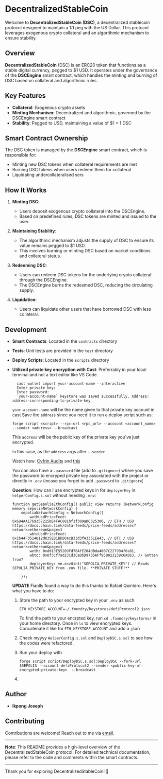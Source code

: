 # DecentralizedStableCoin

Welcome to **DecentralizedStableCoin (DSC)**, a decentralized stablecoin protocol designed to maintain a 1:1 peg with the US Dollar. This protocol leverages exogenous crypto collateral and an algorithmic mechanism to ensure stability.

## Overview

**DecentralizedStableCoin** (DSC) is an ERC20 token that functions as a stable digital currency, pegged to $1 USD. It operates under the governance of the **DSCEngine** smart contract, which handles the minting and burning of DSC based on collateral and algorithmic rules.

## Key Features

- **Collateral**: Exogenous crypto assets
- **Minting Mechanism**: Decentralized and algorithmic, governed by the DSCEngine smart contract
- **Stability**: Pegged to USD, maintaining a value of $1 = 1 DSC

## Smart Contract Ownership

The DSC token is managed by the **DSCEngine** smart contract, which is responsible for:
- Minting new DSC tokens when collateral requirements are met
- Burning DSC tokens when users redeem them for collateral
- Liquidating undercollateralised sers

## How It Works

1. **Minting DSC**:
   - Users deposit exogenous crypto collateral into the DSCEngine.
   - Based on predefined rules, DSC tokens are minted and issued to the user.
   
2. **Maintaining Stability**:
   - The algorithmic mechanism adjusts the supply of DSC to ensure its value remains pegged to $1 USD.
   - This involves burning or minting DSC based on market conditions and collateral status.

3. **Redeeming DSC**:
   - Users can redeem DSC tokens for the underlying crypto collateral through the DSCEngine.
   - The DSCEngine burns the redeemed DSC, reducing the circulating supply.

4. **Liquidation**:
   - Users can liquidate other users that have borrowed DSC with less collateral.

## Development

- **Smart Contracts**: Located in the `contracts` directory
- **Tests**: Unit tests are provided in the `test` directory
- **Deploy Scripts**: Located in the `scripts` directory
- **Utilized private key encryption with Cast**: 
  Preferrably in your local terminal and not a text editor like VS Code.
  ```
    cast wallet import your-account-name --interactive
    Enter private key:
    Enter password:
    `your-account-name` keystore was saved successfully. Address: address-corresponding-to-private-key
    ```

    `your-account-name` will be the name given to that private key account in cast
    Save the `address` since you need it to run a deploy script such as:
    ```
    forge script <script> --rpc-url <rpc_url> --account <account_name> --sender <address> --broadcast
    ```

    This `address` will be the public key of the private key you've just encrypted.

    In this case, as the `address` args after `--sender`
    
    Watch how: [Cyfrin Audits](https://www.youtube.com/watch?v=VQe7cIpaE54)
    and [this](https://www.youtube.com/watch?v=8JMwIyyfyT0)


    You can also have a `.paswsord` file (add to `.gitignore`) where you save the password to encryped private key associated with the project or directly in `.env` (incase you forget to add `.password` to `.gitignore`)

    **Question**: How can I use encrypted keys in for `deployerKey` in `helperConfig.s.sol` without needing `.env`:
    ```
    function getSepoliaEthConfig() public view returns (NetworkConfig memory sepoliaNetworkConfig) {
        sepoliaNetworkConfig = NetworkConfig({
            wethUsdPriceFeed: 0x694AA1769357215DE4FAC081bf1f309aDC325306, // ETH / USD https://docs.chain.link/data-feeds/price-feeds/addresses?network=ethereum&page=1
            wbtcUsdPriceFeed: 0x1b44F3514812d835EB1BDB0acB33d3fA3351Ee43, // BTC / USD https://docs.chain.link/data-feeds/price-feeds/addresses?network=ethereum&page=1
            weth: 0xdd13E55209Fd76AfE204dBda4007C227904f0a81,
            wbtc: 0x8f3Cf7ad23Cd3CaDbD9735AFf958023239c6A063, // Gotten from?
            deployerKey: vm.envUint("SEPOLIA_PRIVATE_KEY") // Reads SEPOLIA_PRIVATE_KEY from .env file. **PRIVATE STUFF!**
            
        });
    ```
   **UPDATE**
   Fianlly found a way to do this thanks to Rafael Quintero. Here's what you have to do:
   1. Store the path to your encrypted key in your `.env` as such
      ```
      ETH_KEYSTORE_ACCOUNT=~/.foundry/keystores/defiProtocol2.json
      ```
      To find the path to your encrpted key, run ```cd .foundry/keystores/``` in your home directory. Once in `ls` to view encrypted keys. Concatenate it like for `ETH_KEYSTORE_ACCOUNT` and add a .json
      
   2. Check myyyy `HelperConfig.s.sol` and `DeployDSC.s.sol` to see how the codes were refactored.
   3. Run your deploy with
      ```
      forge script script/DeployDSC.s.sol:DeployDSC --fork-url $SEPOLIA --account defiProtocol2 --sender <public-key-of-encrypted-private-key>  --broadcast 
      ```
   4. 

## Author

- **Ikpong Joseph**

## Contributing

Contributions are welcome! Reach out to me via [email](ikpongjos@gmail.com).

---

**Note**: This README provides a high-level overview of the DecentralizedStableCoin protocol. For detailed technical documentation, please refer to the code and comments within the smart contracts.

---

Thank you for exploring DecentralizedStableCoin! 🚀
